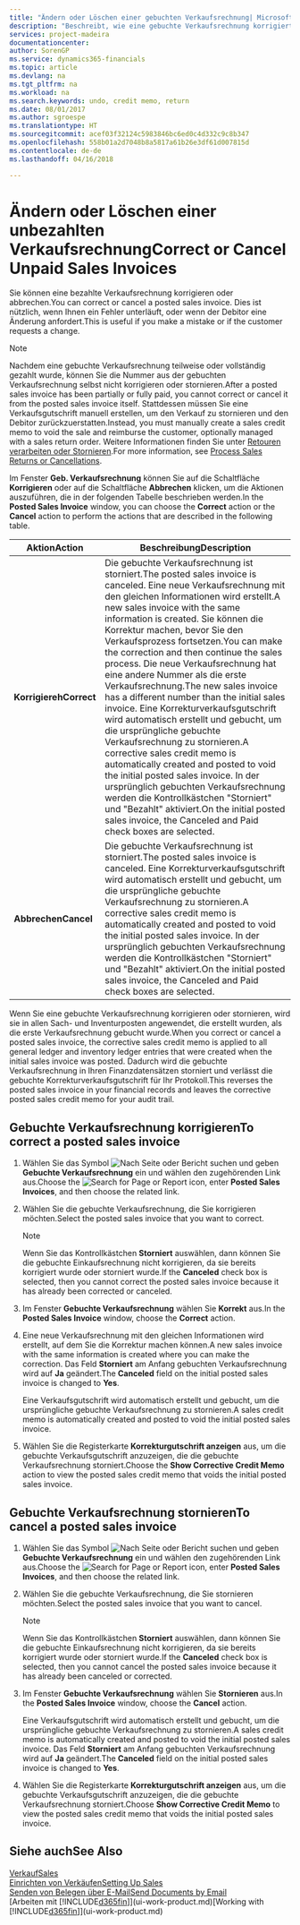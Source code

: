```yaml
---
title: "Ändern oder Löschen einer gebuchten Verkaufsrechnung| Microsoft Docs"
description: "Beschreibt, wie eine gebuchte Verkaufsrechnung korrigiert, rückgängig gemacht oder eine Gutschrift angewendet wird."
services: project-madeira
documentationcenter: 
author: SorenGP
ms.service: dynamics365-financials
ms.topic: article
ms.devlang: na
ms.tgt_pltfrm: na
ms.workload: na
ms.search.keywords: undo, credit memo, return
ms.date: 08/01/2017
ms.author: sgroespe
ms.translationtype: HT
ms.sourcegitcommit: acef03f32124c5983846bc6ed0c4d332c9c8b347
ms.openlocfilehash: 558b01a2d7048b8a5817a61b26e3df61d007815d
ms.contentlocale: de-de
ms.lasthandoff: 04/16/2018

---
```

# <a name="correct-or-cancel-unpaid-sales-invoices"></a><span data-ttu-id="41418-103">Ändern oder Löschen einer unbezahlten Verkaufsrechnung</span><span class="sxs-lookup"><span data-stu-id="41418-103">Correct or Cancel Unpaid Sales Invoices</span></span>
<span data-ttu-id="41418-104">Sie können eine bezahlte Verkaufsrechnung korrigieren oder abbrechen.</span><span class="sxs-lookup"><span data-stu-id="41418-104">You can correct or cancel a posted sales invoice.</span></span> <span data-ttu-id="41418-105">Dies ist nützlich, wenn Ihnen ein Fehler unterläuft, oder wenn der Debitor eine Änderung anfordert.</span><span class="sxs-lookup"><span data-stu-id="41418-105">This is useful if you make a mistake or if the customer requests a change.</span></span>

> [!NOTE]  
>   <span data-ttu-id="41418-106">Nachdem eine gebuchte Verkaufsrechnung teilweise oder vollständig gezahlt wurde, können Sie die Nummer aus der gebuchten Verkaufsrechnung selbst nicht korrigieren oder stornieren.</span><span class="sxs-lookup"><span data-stu-id="41418-106">After a posted sales invoice has been partially or fully paid, you cannot correct or cancel it from the posted sales invoice itself.</span></span> <span data-ttu-id="41418-107">Stattdessen müssen Sie eine Verkaufsgutschrift manuell erstellen, um den Verkauf zu stornieren und den Debitor zurückzuerstatten.</span><span class="sxs-lookup"><span data-stu-id="41418-107">Instead, you must manually create a sales credit memo to void the sale and reimburse the customer, optionally managed with a sales return order.</span></span> <span data-ttu-id="41418-108">Weitere Informationen finden Sie unter [Retouren verarbeiten oder Stornieren](sales-how-process-sales-returns-cancellations.md).</span><span class="sxs-lookup"><span data-stu-id="41418-108">For more information, see [Process Sales Returns or Cancellations](sales-how-process-sales-returns-cancellations.md).</span></span>

<span data-ttu-id="41418-109">Im Fenster **Geb. Verkaufsrechnung** können Sie auf die Schaltfläche **Korrigieren** oder auf die Schaltfläche **Abbrechen** klicken, um die Aktionen auszuführen, die in der folgenden Tabelle beschrieben werden.</span><span class="sxs-lookup"><span data-stu-id="41418-109">In the **Posted Sales Invoice** window, you can choose the **Correct** action or the **Cancel** action to perform the actions that are described in the following table.</span></span>

| <span data-ttu-id="41418-110">Aktion</span><span class="sxs-lookup"><span data-stu-id="41418-110">Action</span></span> | <span data-ttu-id="41418-111">Beschreibung</span><span class="sxs-lookup"><span data-stu-id="41418-111">Description</span></span> |
| --- | --- |
| <span data-ttu-id="41418-112">**Korrigiereh**</span><span class="sxs-lookup"><span data-stu-id="41418-112">**Correct**</span></span> |<span data-ttu-id="41418-113">Die gebuchte Verkaufsrechnung ist storniert.</span><span class="sxs-lookup"><span data-stu-id="41418-113">The posted sales invoice is canceled.</span></span> <span data-ttu-id="41418-114">Eine neue Verkaufsrechnung mit den gleichen Informationen wird erstellt.</span><span class="sxs-lookup"><span data-stu-id="41418-114">A new sales invoice with the same information is created.</span></span> <span data-ttu-id="41418-115">Sie können die Korrektur machen, bevor Sie den Verkaufsprozess fortsetzen.</span><span class="sxs-lookup"><span data-stu-id="41418-115">You can make the correction and then continue the sales process.</span></span> <span data-ttu-id="41418-116">Die neue Verkaufsrechnung hat eine andere Nummer als die erste Verkaufsrechnung.</span><span class="sxs-lookup"><span data-stu-id="41418-116">The new sales invoice has a different number than the initial sales invoice.</span></span> <span data-ttu-id="41418-117">Eine Korrekturverkaufsgutschrift wird automatisch erstellt und gebucht, um die ursprüngliche gebuchte Verkaufsrechnung zu stornieren.</span><span class="sxs-lookup"><span data-stu-id="41418-117">A corrective sales credit memo is automatically created and posted to void the initial posted sales invoice.</span></span> <span data-ttu-id="41418-118">In der ursprünglich gebuchten Verkaufsrechnung werden die Kontrollkästchen "Storniert" und "Bezahlt" aktiviert.</span><span class="sxs-lookup"><span data-stu-id="41418-118">On the initial posted sales invoice, the Canceled and Paid check boxes are selected.</span></span> |
| <span data-ttu-id="41418-119">**Abbrechen**</span><span class="sxs-lookup"><span data-stu-id="41418-119">**Cancel**</span></span> |<span data-ttu-id="41418-120">Die gebuchte Verkaufsrechnung ist storniert.</span><span class="sxs-lookup"><span data-stu-id="41418-120">The posted sales invoice is canceled.</span></span> <span data-ttu-id="41418-121">Eine Korrekturverkaufsgutschrift wird automatisch erstellt und gebucht, um die ursprüngliche gebuchte Verkaufsrechnung zu stornieren.</span><span class="sxs-lookup"><span data-stu-id="41418-121">A corrective sales credit memo is automatically created and posted to void the initial posted sales invoice.</span></span> <span data-ttu-id="41418-122">In der ursprünglich gebuchten Verkaufsrechnung werden die Kontrollkästchen "Storniert" und "Bezahlt" aktiviert.</span><span class="sxs-lookup"><span data-stu-id="41418-122">On the initial posted sales invoice, the Canceled and Paid check boxes are selected.</span></span> |

<span data-ttu-id="41418-123">Wenn Sie eine gebuchte Verkaufsrechnung korrigieren oder stornieren, wird sie in allen Sach- und Inventurposten angewendet, die erstellt wurden, als die erste Verkaufsrechnung gebucht wurde.</span><span class="sxs-lookup"><span data-stu-id="41418-123">When you correct or cancel a posted sales invoice, the corrective sales credit memo is applied to all general ledger and inventory ledger entries that were created when the initial sales invoice was posted.</span></span> <span data-ttu-id="41418-124">Dadurch wird die gebuchte Verkaufsrechnung in Ihren Finanzdatensätzen storniert und verlässt die gebuchte Korrekturverkaufsgutschrift für Ihr Protokoll.</span><span class="sxs-lookup"><span data-stu-id="41418-124">This reverses the posted sales invoice in your financial records and leaves the corrective posted sales credit memo for your audit trail.</span></span>

## <a name="to-correct-a-posted-sales-invoice"></a><span data-ttu-id="41418-125">Gebuchte Verkaufsrechnung korrigieren</span><span class="sxs-lookup"><span data-stu-id="41418-125">To correct a posted sales invoice</span></span>
1. <span data-ttu-id="41418-126">Wählen Sie das Symbol ![Nach Seite oder Bericht suchen](media/ui-search/search_small.png "Nach Seite oder Bericht suchen") und geben **Gebuchte Verkaufsrechnung** ein und wählen den zugehörenden Link aus.</span><span class="sxs-lookup"><span data-stu-id="41418-126">Choose the ![Search for Page or Report](media/ui-search/search_small.png "Search for Page or Report icon") icon, enter **Posted Sales Invoices**, and then choose the related link.</span></span>  
2. <span data-ttu-id="41418-127">Wählen Sie die gebuchte Verkaufsrechnung, die Sie korrigieren möchten.</span><span class="sxs-lookup"><span data-stu-id="41418-127">Select the posted sales invoice that you want to correct.</span></span>

    > [!NOTE]  
   >   <span data-ttu-id="41418-128">Wenn Sie das Kontrollkästchen **Storniert** auswählen, dann können Sie die gebuchte Einkaufsrechnung nicht korrigieren, da sie bereits korrigiert wurde oder storniert wurde.</span><span class="sxs-lookup"><span data-stu-id="41418-128">If the **Canceled** check box is selected, then you cannot correct the posted sales invoice because it has already been corrected or canceled.</span></span>
3. <span data-ttu-id="41418-129">Im Fenster **Gebuchte Verkaufsrechnung** wählen Sie **Korrekt** aus.</span><span class="sxs-lookup"><span data-stu-id="41418-129">In the **Posted Sales Invoice** window, choose the **Correct** action.</span></span>  
4. <span data-ttu-id="41418-130">Eine neue Verkaufsrechnung mit den gleichen Informationen wird erstellt, auf dem Sie die Korrektur machen können.</span><span class="sxs-lookup"><span data-stu-id="41418-130">A new sales invoice with the same information is created where you can make the correction.</span></span> <span data-ttu-id="41418-131">Das Feld **Storniert** am Anfang gebuchten Verkaufsrechnung wird auf **Ja** geändert.</span><span class="sxs-lookup"><span data-stu-id="41418-131">The **Canceled** field on the initial posted sales invoice is changed to **Yes**.</span></span>

    <span data-ttu-id="41418-132">Eine Verkaufsgutschrift wird automatisch erstellt und gebucht, um die ursprüngliche gebuchte Verkaufsrechnung zu stornieren.</span><span class="sxs-lookup"><span data-stu-id="41418-132">A sales credit memo is automatically created and posted to void the initial posted sales invoice.</span></span>
5. <span data-ttu-id="41418-133">Wählen Sie die Registerkarte **Korrekturgutschrift anzeigen** aus, um die gebuchte Verkaufsgutschrift anzuzeigen, die die gebuchte Verkaufsrechnung storniert.</span><span class="sxs-lookup"><span data-stu-id="41418-133">Choose the **Show Corrective Credit Memo** action to view the posted sales credit memo that voids the initial posted sales invoice.</span></span>

## <a name="to-cancel-a-posted-sales-invoice"></a><span data-ttu-id="41418-134">Gebuchte Verkaufsrechnung stornieren</span><span class="sxs-lookup"><span data-stu-id="41418-134">To cancel a posted sales invoice</span></span>
1. <span data-ttu-id="41418-135">Wählen Sie das Symbol ![Nach Seite oder Bericht suchen](media/ui-search/search_small.png "Nach Seite oder Bericht suchen") und geben **Gebuchte Verkaufsrechnung** ein und wählen den zugehörenden Link aus.</span><span class="sxs-lookup"><span data-stu-id="41418-135">Choose the ![Search for Page or Report](media/ui-search/search_small.png "Search for Page or Report icon") icon, enter **Posted Sales Invoices**, and then choose the related link.</span></span>  
2. <span data-ttu-id="41418-136">Wählen Sie die gebuchte Verkaufsrechnung, die Sie stornieren möchten.</span><span class="sxs-lookup"><span data-stu-id="41418-136">Select the posted sales invoice that you want to cancel.</span></span>

    > [!NOTE]  
   >   <span data-ttu-id="41418-137">Wenn Sie das Kontrollkästchen **Storniert** auswählen, dann können Sie die gebuchte Einkaufsrechnung nicht korrigieren, da sie bereits korrigiert wurde oder storniert wurde.</span><span class="sxs-lookup"><span data-stu-id="41418-137">If the **Canceled** check box is selected, then you cannot cancel the posted sales invoice because it has already been canceled or corrected.</span></span>
3. <span data-ttu-id="41418-138">Im Fenster **Gebuchte Verkaufsrechnung** wählen Sie **Stornieren** aus.</span><span class="sxs-lookup"><span data-stu-id="41418-138">In the **Posted Sales Invoice** window, choose the **Cancel** action.</span></span>

    <span data-ttu-id="41418-139">Eine Verkaufsgutschrift wird automatisch erstellt und gebucht, um die ursprüngliche gebuchte Verkaufsrechnung zu stornieren.</span><span class="sxs-lookup"><span data-stu-id="41418-139">A sales credit memo is automatically created and posted to void the initial posted sales invoice.</span></span> <span data-ttu-id="41418-140">Das Feld **Storniert** am Anfang gebuchten Verkaufsrechnung wird auf **Ja** geändert.</span><span class="sxs-lookup"><span data-stu-id="41418-140">The **Canceled** field on the initial posted sales invoice is changed to **Yes**.</span></span>
4. <span data-ttu-id="41418-141">Wählen Sie die Registerkarte **Korrekturgutschrift anzeigen** aus, um die gebuchte Verkaufsgutschrift anzuzeigen, die die gebuchte Verkaufsrechnung storniert.</span><span class="sxs-lookup"><span data-stu-id="41418-141">Choose **Show Corrective Credit Memo** to view the posted sales credit memo that voids the initial posted sales invoice.</span></span>

## <a name="see-also"></a><span data-ttu-id="41418-142">Siehe auch</span><span class="sxs-lookup"><span data-stu-id="41418-142">See Also</span></span>
[<span data-ttu-id="41418-143">Verkauf</span><span class="sxs-lookup"><span data-stu-id="41418-143">Sales</span></span>](sales-manage-sales.md)  
[<span data-ttu-id="41418-144">Einrichten von Verkäufen</span><span class="sxs-lookup"><span data-stu-id="41418-144">Setting Up Sales</span></span>](sales-setup-sales.md)  
[<span data-ttu-id="41418-145">Senden von Belegen über E-Mail</span><span class="sxs-lookup"><span data-stu-id="41418-145">Send Documents by Email</span></span>](ui-how-send-documents-email.md)  
<span data-ttu-id="41418-146">[Arbeiten mit [!INCLUDE[d365fin](includes/d365fin_md.md)]](ui-work-product.md)</span><span class="sxs-lookup"><span data-stu-id="41418-146">[Working with [!INCLUDE[d365fin](includes/d365fin_md.md)]](ui-work-product.md)</span></span>


